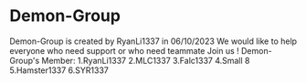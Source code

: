 # Demon-Group
Demon-Group is created by RyanLi1337 in 06/10/2023
We would like to help everyone who need support or who need teammate
Join us !
Demon-Group's Member:
1.RyanLi1337
2.MLC1337
3.Falc1337
4.Small 8
5.Hamster1337
6.SYR1337
